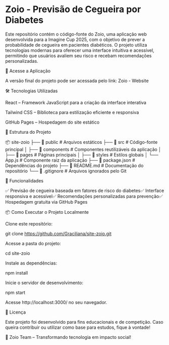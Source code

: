 # Zoio - Previsão de Cegueira por Diabetes

Este repositório contém o código-fonte do Zoio, uma aplicação web desenvolvida para a Imagine Cup 2025, com o objetivo de prever a probabilidade de cegueira em pacientes diabéticos. O projeto utiliza tecnologias modernas para oferecer uma interface intuitiva e acessível, permitindo que usuários avaliem seu risco e recebam recomendações personalizadas.

🚀 Acesse a Aplicação

A versão final do projeto pode ser acessada pelo link: Zoio - Website

🛠️ Tecnologias Utilizadas

React – Framework JavaScript para a criação da interface interativa

Tailwind CSS – Biblioteca para estilização eficiente e responsiva

GitHub Pages – Hospedagem do site estático

📂 Estrutura do Projeto

📦 site-zoio
├── 📁 public         # Arquivos estáticos
├── 📁 src            # Código-fonte principal
│   ├── 📁 components # Componentes reutilizáveis da aplicação
│   ├── 📁 pages      # Páginas principais
│   ├── 📁 styles     # Estilos globais
│   └── App.js       # Componente raiz da aplicação
├── 📄 package.json   # Dependências do projeto
├── 📄 README.md      # Documentação do repositório
└── 📄 .gitignore     # Arquivos ignorados pelo Git

📌 Funcionalidades

✅ Previsão de cegueira baseada em fatores de risco do diabetes✅ Interface responsiva e acessível✅ Recomendações personalizadas para prevenção✅ Hospedagem gratuita via GitHub Pages

📦 Como Executar o Projeto Localmente

Clone este repositório:

git clone https://github.com/Graciliana/site-zoio.git

Acesse a pasta do projeto:

cd site-zoio

Instale as dependências:

npm install

Inicie o servidor de desenvolvimento:

npm start

Acesse http://localhost:3000/ no seu navegador.

📜 Licença

Este projeto foi desenvolvido para fins educacionais e de competição. Caso queira contribuir ou utilizar como base para estudos, fique à vontade!

🚀 Zoio Team – Transformando tecnologia em impacto social!


